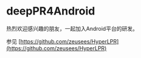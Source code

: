 # deepPR4Android

热烈欢迎感兴趣的朋友，一起加入Android平台的研发。

参见 [https://github.com/zeusees/HyperLPR](https://github.com/zeusees/HyperLPR)

